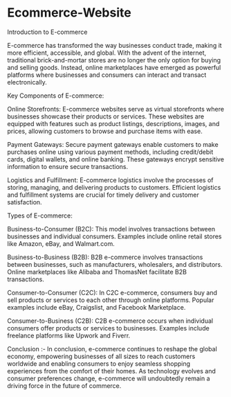 # Ecommerce-Website

Introduction to E-commerce

E-commerce has transformed the way businesses conduct trade, making it more efficient, accessible, and global. With the advent of the internet, traditional brick-and-mortar stores are no longer the only option for buying and selling goods. Instead, online marketplaces have emerged as powerful platforms where businesses and consumers can interact and transact electronically.

Key Components of E-commerce:

Online Storefronts: E-commerce websites serve as virtual storefronts where businesses showcase their products or services. These websites are equipped with features such as product listings, descriptions, images, and prices, allowing customers to browse and purchase items with ease.

Payment Gateways: Secure payment gateways enable customers to make purchases online using various payment methods, including credit/debit cards, digital wallets, and online banking. These gateways encrypt sensitive information to ensure secure transactions.

Logistics and Fulfillment: E-commerce logistics involve the processes of storing, managing, and delivering products to customers. Efficient logistics and fulfillment systems are crucial for timely delivery and customer satisfaction.

Types of E-commerce:

Business-to-Consumer (B2C): This model involves transactions between businesses and individual consumers. Examples include online retail stores like Amazon, eBay, and Walmart.com.

Business-to-Business (B2B): B2B e-commerce involves transactions between businesses, such as manufacturers, wholesalers, and distributors. Online marketplaces like Alibaba and ThomasNet facilitate B2B transactions.

Consumer-to-Consumer (C2C): In C2C e-commerce, consumers buy and sell products or services to each other through online platforms. Popular examples include eBay, Craigslist, and Facebook Marketplace.

Consumer-to-Business (C2B): C2B e-commerce occurs when individual consumers offer products or services to businesses. Examples include freelance platforms like Upwork and Fiverr.

Conclusion :-   In conclusion, e-commerce continues to reshape the global economy, empowering businesses of all sizes to reach customers worldwide and enabling consumers to enjoy seamless shopping experiences from the comfort of their homes. As technology evolves and consumer preferences change, e-commerce will undoubtedly remain a driving force in the future of commerce.


